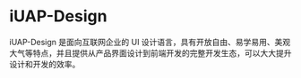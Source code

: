 # iUAP-Design

iUAP-Design 是面向互联网企业的 UI 设计语言，具有开放自由、易学易用、美观大气等特点，并且提供从产品界面设计到前端开发的完整开发生态，可以大大提升设计和开发的效率。
